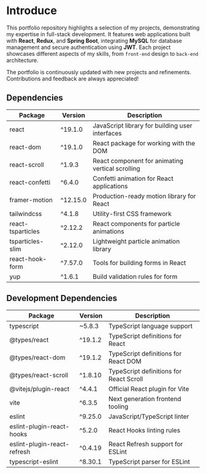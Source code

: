 # Introduce

This portfolio repository highlights a selection of my projects, demonstrating my expertise in full-stack development. It features web applications built with **React**, **Redux**, and **Spring Boot**, integrating **MySQL** for database management and secure authentication using **JWT**. Each project showcases different aspects of my skills, from `front-end` design to `back-end` architecture.

The portfolio is continuously updated with new projects and refinements. Contributions and feedback are always appreciated!

## Dependencies

| Package           | Version  | Description                                      |
| ----------------- | -------- | ------------------------------------------------ |
| react             | ^19.1.0  | JavaScript library for building user interfaces  |
| react-dom         | ^19.1.0  | React package for working with the DOM           |
| react-scroll      | ^1.9.3   | React component for animating vertical scrolling |
| react-confetti    | ^6.4.0   | Confetti animation for React applications        |
| framer-motion     | ^12.15.0 | Production-ready motion library for React        |
| tailwindcss       | ^4.1.8   | Utility-first CSS framework                      |
| react-tsparticles | ^2.12.2  | React components for particle animations         |
| tsparticles-slim  | ^2.12.0  | Lightweight particle animation library           |
| react-hook-form   | ^7.57.0  | Tools for building forms in React                |
| yup               | ^1.6.1   | Build validation rules for form                  |

## Development Dependencies

| Package                     | Version | Description                             |
| --------------------------- | ------- | --------------------------------------- |
| typescript                  | ~5.8.3  | TypeScript language support             |
| @types/react                | ^19.1.2 | TypeScript definitions for React        |
| @types/react-dom            | ^19.1.2 | TypeScript definitions for React DOM    |
| @types/react-scroll         | ^1.8.10 | TypeScript definitions for React Scroll |
| @vitejs/plugin-react        | ^4.4.1  | Official React plugin for Vite          |
| vite                        | ^6.3.5  | Next generation frontend tooling        |
| eslint                      | ^9.25.0 | JavaScript/TypeScript linter            |
| eslint-plugin-react-hooks   | ^5.2.0  | React Hooks linting rules               |
| eslint-plugin-react-refresh | ^0.4.19 | React Refresh support for ESLint        |
| typescript-eslint           | ^8.30.1 | TypeScript parser for ESLint            |
